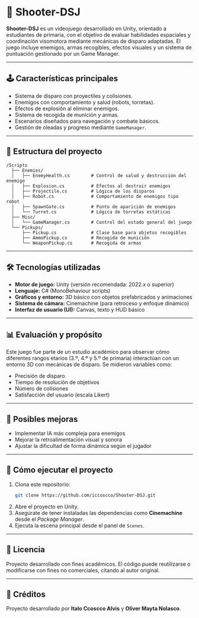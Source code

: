 
# 🎯 Shooter-DSJ

**Shooter-DSJ** es un videojuego desarrollado en Unity, orientado a estudiantes de primaria, con el objetivo de evaluar habilidades espaciales y coordinación visomotora mediante mecánicas de disparo adaptadas. El juego incluye enemigos, armas recogibles, efectos visuales y un sistema de puntuación gestionado por un Game Manager.

---

## 🕹️ Características principales

- Sistema de disparo con proyectiles y colisiones.
- Enemigos con comportamiento y salud (robots, torretas).
- Efectos de explosión al eliminar enemigos.
- Sistema de recogida de munición y armas.
- Escenarios diseñados para navegación y combate básicos.
- Gestión de oleadas y progreso mediante `GameManager`.

---

## 📁 Estructura del proyecto

```plaintext
/Scripts
  ├── Enemies/
  │   ├── EnemyHealth.cs        # Control de salud y destrucción del enemigo
  │   ├── Explosion.cs          # Efectos al destruir enemigos
  │   ├── Projectile.cs         # Lógica de los disparos
  │   ├── Robot.cs              # Comportamiento de enemigos tipo robot
  │   ├── SpawnGate.cs          # Punto de aparición de enemigos
  │   └── Turret.cs             # Lógica de torretas estáticas
  ├── Misc/
  │   └── GameManager.cs        # Control del estado general del juego
  └── Pickups/
      ├── Pickup.cs             # Clase base para objetos recogibles
      ├── AmmoPickup.cs         # Recogida de munición
      └── WeaponPickup.cs       # Recogida de armas
```

---

## 🛠️ Tecnologías utilizadas

- **Motor de juego:** Unity (versión recomendada: 2022.x o superior)
- **Lenguaje:** C# (MonoBehaviour scripts)
- **Gráficos y entorno:** 3D básico con objetos prefabricados y animaciones
- **Sistema de cámara:** Cinemachine (para retroceso y enfoque dinámico)
- **Interfaz de usuario (UI):** Canvas, texto y HUD básico

---

## 📊 Evaluación y propósito

Este juego fue parte de un estudio académico para observar cómo diferentes rangos etarios (3.º, 4.º y 5.º de primaria) interactúan con un entorno 3D con mecánicas de disparo. Se midieron variables como:

- Precisión de disparo  
- Tiempo de resolución de objetivos  
- Número de colisiones  
- Satisfacción del usuario (escala Likert)

---

## 🧩 Posibles mejoras

- Implementar IA más compleja para enemigos  
- Mejorar la retroalimentación visual y sonora  
- Ajustar la dificultad de forma dinámica según el jugador

---

## 🚀 Cómo ejecutar el proyecto

1. Clona este repositorio:
   ```bash
   git clone https://github.com/iccoscco/Shooter-DSJ.git
   ```
2. Abre el proyecto en Unity.
3. Asegúrate de tener instaladas las dependencias como **Cinemachine** desde el *Package Manager*.
4. Ejecuta la escena principal desde el panel de `Scenes`.

---

## 📄 Licencia

Proyecto desarrollado con fines académicos. El código puede reutilizarse o modificarse con fines no comerciales, citando al autor original.

---

## 🙌 Créditos

Proyecto desarrollado por **Italo Ccoscco Alvis** y **Oliver Mayta Nolasco**.

